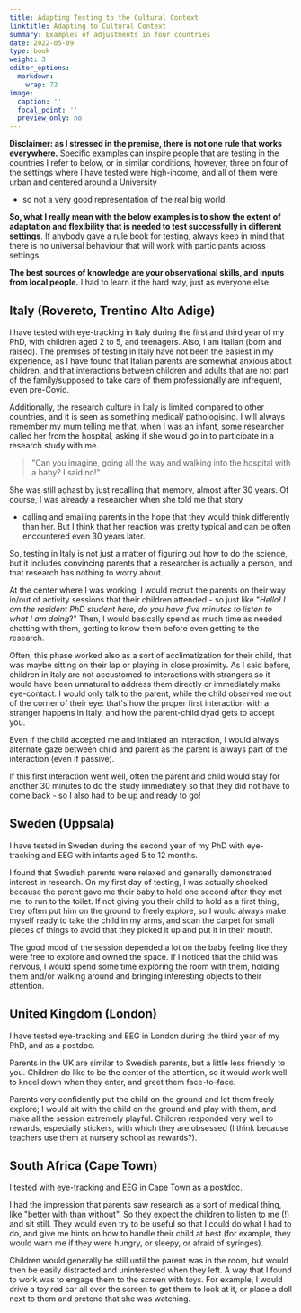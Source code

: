 ```yaml
---
title: Adapting Testing to the Cultural Context
linktitle: Adapting to Cultural Context
summary: Examples of adjustments in four countries
date: 2022-05-09
type: book
weight: 3
editor_options: 
  markdown: 
    wrap: 72
image:
  caption: ''
  focal_point: ''
  preview_only: no
---
```


**Disclaimer: as I stressed in the premise, there is not one rule that
works everywhere.** Specific examples can inspire people that are
testing in the countries I refer to below, or in similar conditions,
however, three on four of the settings where I have tested were
high-income, and all of them were urban and centered around a University
- so not a very good representation of the real big world.

**So, what I really mean with the below examples is to show the extent
of adaptation and flexibility that is needed to test successfully in
different settings**. If anybody gave a rule book for testing, always
keep in mind that there is no universal behaviour that will work with
participants across settings.

**The best sources of knowledge are your observational skills, and
inputs from local people.** I had to learn it the hard way, just as
everyone else.

## Italy (Rovereto, Trentino Alto Adige)

I have tested with eye-tracking in Italy during the first and third year
of my PhD, with children aged 2 to 5, and teenagers. Also, I am Italian
(born and raised). The premises of testing in Italy have not been the
easiest in my experience, as I have found that Italian parents are
somewhat anxious about children, and that interactions between children
and adults that are not part of the family/supposed to take care of them
professionally are infrequent, even pre-Covid.

Additionally, the research culture in Italy is limited compared to other
countries, and it is seen as something medical/ pathologising. I will
always remember my mum telling me that, when I was an infant, some
researcher called her from the hospital, asking if she would go in to
participate in a research study with me.

> "Can you imagine, going all the way and walking into the hospital with
> a baby? I said no!"

She was still aghast by just recalling that memory, almost after 30
years. Of course, I was already a researcher when she told me that story
- calling and emailing parents in the hope that they would think
differently than her. But I think that her reaction was pretty typical
and can be often encountered even 30 years later.

So, testing in Italy is not just a matter of figuring out how to do the
science, but it includes convincing parents that a researcher is
actually a person, and that research has nothing to worry about.

At the center where I was working, I would recruit the parents on their
way in/out of activity sessions that their children attended - so just
like "*Hello! I am the resident PhD student here, do you have five
minutes to listen to what I am doing*?" Then, I would basically spend as
much time as needed chatting with them, getting to know them before even
getting to the research.

Often, this phase worked also as a sort of acclimatization for their
child, that was maybe sitting on their lap or playing in close
proximity. As I said before, children in Italy are not accustomed to
interactions with strangers so it would have been unnatural to address
them directly or immediately make eye-contact. I would only talk to the
parent, while the child observed me out of the corner of their eye:
that's how the proper first interaction with a stranger happens in
Italy, and how the parent-child dyad gets to accept you.

Even if the child accepted me and initiated an interaction, I would
always alternate gaze between child and parent as the parent is always
part of the interaction (even if passive).

If this first interaction went well, often the parent and child would
stay for another 30 minutes to do the study immediately so that they did
not have to come back - so I also had to be up and ready to go!

## Sweden (Uppsala)

I have tested in Sweden during the second year of my PhD with
eye-tracking and EEG with infants aged 5 to 12 months.

I found that Swedish parents were relaxed and generally demonstrated
interest in research. On my first day of testing, I was actually shocked
because the parent gave me their baby to hold one second after they met
me, to run to the toilet. If not giving you their child to hold as a
first thing, they often put him on the ground to freely explore, so I
would always make myself ready to take the child in my arms, and scan
the carpet for small pieces of things to avoid that they picked it up
and put it in their mouth.

The good mood of the session depended a lot on the baby feeling like
they were free to explore and owned the space. If I noticed that the
child was nervous, I would spend some time exploring the room with them,
holding them and/or walking around and bringing interesting objects to
their attention.

## United Kingdom (London)

I have tested eye-tracking and EEG in London during the third year of my
PhD, and as a postdoc.

Parents in the UK are similar to Swedish parents, but a little less
friendly to you. Children do like to be the center of the attention, so
it would work well to kneel down when they enter, and greet them
face-to-face.

Parents very confidently put the child on the ground and let them freely
explore; I would sit with the child on the ground and play with them,
and make all the session extremely playful. Children responded very well
to rewards, especially stickers, with which they are obsessed (I think
because teachers use them at nursery school as rewards?).

## South Africa (Cape Town)

I tested with eye-tracking and EEG in Cape Town as a postdoc.

I had the impression that parents saw research as a sort of medical
thing, like "better with than without". So they expect the children to
listen to me (!) and sit still. They would even try to be useful so that
I could do what I had to do, and give me hints on how to handle their
child at best (for example, they would warn me if they were hungry, or
sleepy, or afraid of syringes).

Children would generally be still until the parent was in the room, but
would then be easily distracted and uninterested when they left. A way
that I found to work was to engage them to the screen with toys. For
example, I would drive a toy red car all over the screen to get them to
look at it, or place a doll next to them and pretend that she was
watching.
